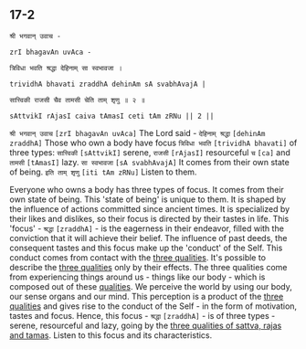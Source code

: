 ## 17-2


```shloka-sa
श्री भगवान् उवाच -
```
```shloka-sa-hk
zrI bhagavAn uvAca -
```
```shloka-sa
त्रिविधा भवति श्रद्धा देहिनाम् सा स्वभावजा ।
```
```shloka-sa-hk
trividhA bhavati zraddhA dehinAm sA svabhAvajA |
```
```shloka-sa
सात्त्विकी राजसी चैव तामसी चेति ताम् शृणु ॥ २ ॥
```
```shloka-sa-hk
sAttvikI rAjasI caiva tAmasI ceti tAm zRNu || 2 ||
```

`श्री भगवान् उवाच` `[zrI bhagavAn uvAca]` The Lord said - `देहिनाम् श्रद्धा` `[dehinAm zraddhA]` Those who own a body have focus `त्रिविधा भवति` `[trividhA bhavati]` of three types: `सात्त्विकी` `[sAttvikI]` serene, `राजसी` `[rAjasI]` resourceful `च` `[ca]` and `तामसी` `[tAmasI]` lazy. `सा स्वभावजा` `[sA svabhAvajA]` It comes from their own state of being. `इति ताम् शृणु` `[iti tAm zRNu]` Listen to them.



Everyone who owns a body has three types of focus. It comes from their own state of being. This 'state of being' is unique to them. It is shaped by the influence of actions committed since ancient times. It is specialized by their likes and dislikes, so their focus is directed by their tastes in life. <a name='shraddha_focus'></a>
This 'focus' - `श्रद्धा` `[zraddhA]` - is the eagerness in their endeavor, filled with the conviction that it will achieve their belief. The influence of past deeds, the consequent tastes and this focus make up the 'conduct' of the Self. This conduct comes from contact with the [three qualities](satva_rajas_tamas_effects). 
It's possible to describe the [three qualities](satva_rajas_tamas_effects) only by their effects. The three qualities come from experiencing things around us - things like our body - which is composed out of these [qualities](satva_rajas_tamas). 
We perceive the world by using our body, our sense organs and our mind. This perception is a product of the [three qualities](satva_rajas_tamas_effects) and gives rise to the conduct of the Self - in the form of motivation, tastes and focus.
Hence, this focus - `श्रद्धा` `[zraddhA]` - is of three types - serene, resourceful and lazy, going by the [three qualities of sattva, rajas and tamas](satva_rajas_tamas_effects). Listen to this focus and its characteristics.

